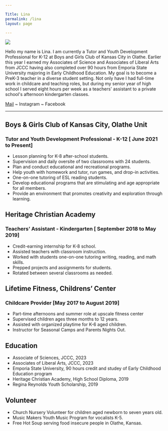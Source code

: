 ```yaml
---

Title: Lina
permalink: /lina
layout: page

---
```


![](assets/images/lina-photo.jpg)

Hello my name is Lina. I am currently a Tutor and Youth Development Professional for K-12 at Boys and Girls Club of Kansas City in Olathe. Earlier this year I earned my Associates of Science and Associates of Liberal Arts from JCCC having also completed over 90 hours from Emporia State University majoring in Early Childhood Education. My goal is to become a PreK-3 teacher in a diverse student setting. Not only have I had full-time work in childcare and teaching roles, but during my senior year of high school I served eight hours per week as a teachers' assistant to a private school's afternoon kindergarten classes. 

<a href="mailto:lina@mccamon.ong">Mail</a> ~ Instagram ~ Facebook

***

## Boys & Girls Club of Kansas City, Olathe Unit
### Tutor and Youth Development Professional - K-12  [ June 2021 to Present]
- Lesson planning for K-8 after-school students.
- Supervision and daily oversite of two classrooms with 24 students.
- Plan and conduct educational and recreational programs.
- Help youth with homework and tutor, run games, and drop-in activities.
- One-on-one tutoring of ESL reading students.
- Develop educational programs that are stimulating and age appropriate for all members.
- Provide an environment that promotes creativity and exploration through learning.

## Heritage Christian Academy
### Teachers’ Assistant - Kindergarten  [ September 2018 to May 2019]
- Credit-earning internship for K-8 school.
- Assisted teachers with classroom instruction.
- Worked with students one-on-one tutoring writing, reading, and math skills.
- Prepped projects and assignments for students.
- Rotated between several classrooms as needed.

## Lifetime Fitness, Childrens’ Center 
### Childcare Provider [May 2017 to August 2019]

- Part-time afternoons and summer role at upscale fitness center
- Supervised children ages three months to 12 years.
- Assisted with organized playtime for K-6 aged children.
- Instructor for Seasonal Camps and Parents Nights Out.

## Education

- Associate of Sciences, JCCC, 2023
- Associates of Liberal Arts, JCCC, 2023
- Emporia State University, 90 hours credit and studey of Early Childhood Education program
- Heritage Christian Academy, High School Diploma, 2019
- Regina Reynolds Youth Scholarship, 2019

## Volunteer

- Church Nursery Volunteer for children aged newborn to seven years old.
- Music Makers Youth Music Program for vocalists K-5.
- Free Hot Soup serving food insecure people in Olathe, Kansas.

